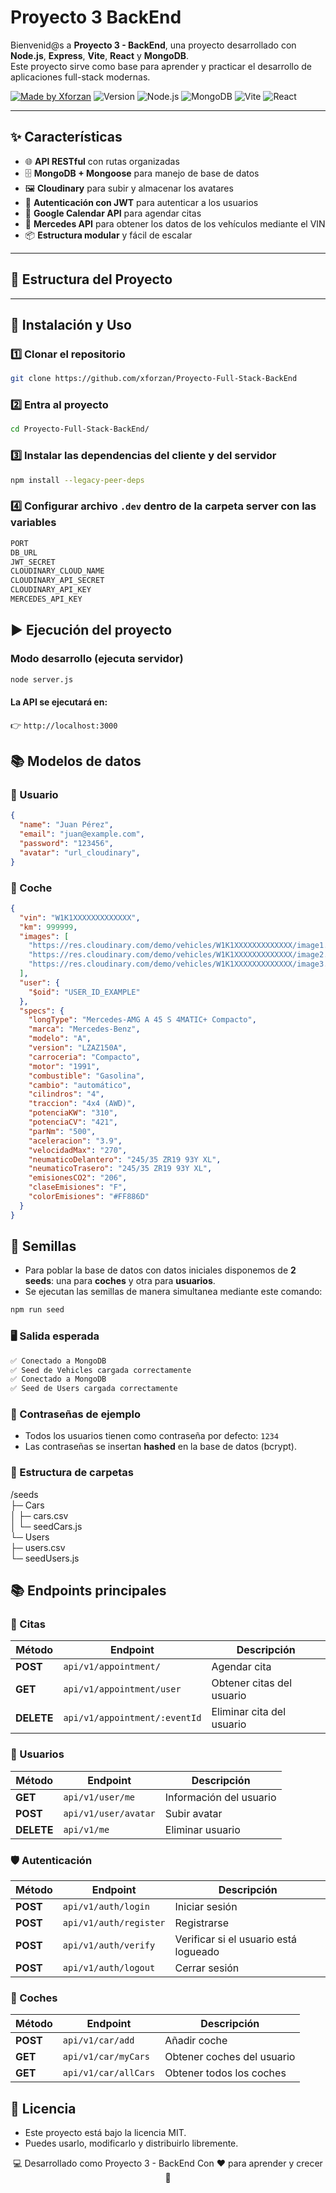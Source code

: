 # Proyecto 3 BackEnd


Bienvenid@s a **Proyecto 3 - BackEnd**, una proyecto desarrollado con **Node.js**, **Express**, **Vite**, **React** y **MongoDB**.  
Este proyecto sirve como base para aprender y practicar el desarrollo de aplicaciones full-stack modernas.

[![Made by Xforzan](https://img.shields.io/badge/Made%20by-Xforzan-blue)](https://github.com/xforzan)
![Version](https://img.shields.io/badge/Version-1.0.0-orange)
![Node.js](https://img.shields.io/badge/Node.js-22.x-brightgreen)
![MongoDB](https://img.shields.io/badge/MongoDB-Atlas-lightgreen)
![Vite](https://img.shields.io/badge/Vite-7.0-yellow)
![React](https://img.shields.io/badge/React-19-blue)

---

## ✨ Características

- 🌐 **API RESTful** con rutas organizadas
- 🗄️ **MongoDB + Mongoose** para manejo de base de datos
- 🖼️ **Cloudinary** para subir y almacenar los avatares
- 🔐 **Autenticación con JWT** para autenticar a los usuarios
- 📅 **Google Calendar API** para agendar citas
- 🚗 **Mercedes API** para obtener los datos de los vehículos mediante el VIN
- 📦 **Estructura modular** y fácil de escalar


---

## 📂 Estructura del Proyecto

---

## 🚀 Instalación y Uso

### 1️⃣ Clonar el repositorio
```bash
git clone https://github.com/xforzan/Proyecto-Full-Stack-BackEnd
```
### 2️⃣ Entra al proyecto
```bash
cd Proyecto-Full-Stack-BackEnd/
```

### 3️⃣ Instalar las dependencias del cliente y del servidor
```bash
npm install --legacy-peer-deps
```
### 4️⃣ Configurar archivo `.dev` dentro de la carpeta server con las variables
```bash
PORT
DB_URL
JWT_SECRET
CLOUDINARY_CLOUD_NAME
CLOUDINARY_API_SECRET
CLOUDINARY_API_KEY
MERCEDES_API_KEY
```
## ▶️ Ejecución del proyecto
### Modo desarrollo (ejecuta servidor)
```bash
node server.js
```
#### La API se ejecutará en:
👉 `http://localhost:3000`


## 📚 Modelos de datos
### 👤 Usuario
```json
{
  "name": "Juan Pérez",
  "email": "juan@example.com",
  "password": "123456",
  "avatar": "url_cloudinary",
}
```

### 🚗 Coche
```json
{
  "vin": "W1K1XXXXXXXXXXXXX",
  "km": 999999,
  "images": [
    "https://res.cloudinary.com/demo/vehicles/W1K1XXXXXXXXXXXXX/image1.webp",
    "https://res.cloudinary.com/demo/vehicles/W1K1XXXXXXXXXXXXX/image2.webp",
    "https://res.cloudinary.com/demo/vehicles/W1K1XXXXXXXXXXXXX/image3.webp"
  ],
  "user": {
    "$oid": "USER_ID_EXAMPLE"
  },
  "specs": {
    "longType": "Mercedes-AMG A 45 S 4MATIC+ Compacto",
    "marca": "Mercedes-Benz",
    "modelo": "A",
    "version": "LZAZ150A",
    "carroceria": "Compacto",
    "motor": "1991",
    "combustible": "Gasolina",
    "cambio": "automático",
    "cilindros": "4",
    "traccion": "4x4 (AWD)",
    "potenciaKW": "310",
    "potenciaCV": "421",
    "parNm": "500",
    "aceleracion": "3.9",
    "velocidadMax": "270",
    "neumaticoDelantero": "245/35 ZR19 93Y XL",
    "neumaticoTrasero": "245/35 ZR19 93Y XL",
    "emisionesCO2": "206",
    "claseEmisiones": "F",
    "colorEmisiones": "#FF886D"
  }
}

```


## 🌱 Semillas
- Para poblar la base de datos con datos iniciales disponemos de **2 seeds**: una para **coches** y otra para **usuarios**.
- Se ejecutan las semillas de manera simultanea mediante este comando:

```bash
npm run seed
```
### 🖥️ Salida esperada

```bash
✅ Conectado a MongoDB
✅ Seed de Vehicles cargada correctamente
✅ Conectado a MongoDB
✅ Seed de Users cargada correctamente
```

### 🔐 Contraseñas de ejemplo
- Todos los usuarios tienen como contraseña por defecto: `1234`  
- Las contraseñas se insertan **hashed** en la base de datos (bcrypt).


### 📁 Estructura de carpetas
/seeds  
├─ Cars  
│ ├─ cars.csv  
│ └─ seedCars.js  
└─ Users  
├─ users.csv  
└─ seedUsers.js  


## 📚 Endpoints principales

### 📅 Citas
| Método | Endpoint                      | Descripción               |
| ------ | ----------------------------- | ------------------------- |
| **POST**   | `api/v1/appointment/`         | Agendar cita              |
| **GET**    | `api/v1/appointment/user`     | Obtener citas del usuario |
| **DELETE** | `api/v1/appointment/:eventId` | Eliminar cita del usuario |

### 👤 Usuarios
| Método | Endpoint             | Descripción             |
| ------ | -------------------- | ----------------------- |
| **GET**   | `api/v1/user/me`     | Información del usuario |
| **POST**   | `api/v1/user/avatar` | Subir avatar            |
| **DELETE** | `api/v1/me`          | Eliminar usuario        |

### 🛡️ Autenticación 
| Método | Endpoint               | Descripción                           |
| ------ | ---------------------- | ------------------------------------- |
| **POST**   | `api/v1/auth/login`    | Iniciar sesión                        |
| **POST**   | `api/v1/auth/register` | Registrarse                           |
| **POST**   | `api/v1/auth/verify`   | Verificar si el usuario está logueado |
| **POST**   | `api/v1/auth/logout`   | Cerrar sesión                         |

### 🚗 Coches
| Método | Endpoint             | Descripción                |
| ------ | -------------------- | -------------------------- |
| **POST**   | `api/v1/car/add`     | Añadir coche               |
| **GET**    | `api/v1/car/myCars`  | Obtener coches del usuario |
| **GET**   | `api/v1/car/allCars` | Obtener todos los coches   |



## 📜 Licencia

- Este proyecto está bajo la licencia MIT.
- Puedes usarlo, modificarlo y distribuirlo libremente.

<div align="center">

💻 Desarrollado como Proyecto 3 - BackEnd
Con ❤️ para aprender y crecer🚀

</div>